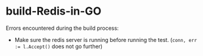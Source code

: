 # build-Redis-in-GO

Errors encountered during the build process:

- Make sure the redis server is running before running the test. (`conn, err := l.Accept()` does not go further)
